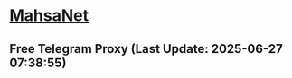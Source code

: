 
# [MahsaNet](https://t.me/mahsa_net)
## Free Telegram Proxy (Last Update: 2025-06-27 07:38:55)

    